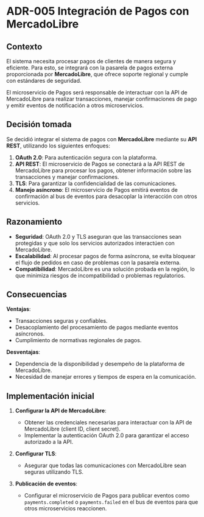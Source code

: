 # ADR-005 Integración de Pagos con MercadoLibre

## Contexto
El sistema necesita procesar pagos de clientes de manera segura y eficiente. Para esto, se integrará con la pasarela de pagos externa proporcionada por **MercadoLibre**, que ofrece soporte regional y cumple con estándares de seguridad.

El microservicio de Pagos será responsable de interactuar con la API de MercadoLibre para realizar transacciones, manejar confirmaciones de pago y emitir eventos de notificación a otros microservicios.

## Decisión tomada
Se decidió integrar el sistema de pagos con **MercadoLibre** mediante su **API REST**, utilizando los siguientes enfoques:
1. **OAuth 2.0**: Para autenticación segura con la plataforma.
2. **API REST**: El microservicio de Pagos se conectará a la API REST de MercadoLibre para procesar los pagos, obtener información sobre las transacciones y manejar confirmaciones.
3. **TLS**: Para garantizar la confidencialidad de las comunicaciones.
4. **Manejo asíncrono**: El microservicio de Pagos emitirá eventos de confirmación al bus de eventos para desacoplar la interacción con otros servicios.

## Razonamiento
- **Seguridad**: OAuth 2.0 y TLS aseguran que las transacciones sean protegidas y que solo los servicios autorizados interactúen con MercadoLibre.
- **Escalabilidad**: Al procesar pagos de forma asíncrona, se evita bloquear el flujo de pedidos en caso de problemas con la pasarela externa.
- **Compatibilidad**: MercadoLibre es una solución probada en la región, lo que minimiza riesgos de incompatibilidad o problemas regulatorios.

## Consecuencias
**Ventajas**:
- Transacciones seguras y confiables.
- Desacoplamiento del procesamiento de pagos mediante eventos asíncronos.
- Cumplimiento de normativas regionales de pagos.

**Desventajas**:
- Dependencia de la disponibilidad y desempeño de la plataforma de MercadoLibre.
- Necesidad de manejar errores y tiempos de espera en la comunicación.

## Implementación inicial
1. **Configurar la API de MercadoLibre**:
   - Obtener las credenciales necesarias para interactuar con la API de MercadoLibre (client ID, client secret).
   - Implementar la autenticación OAuth 2.0 para garantizar el acceso autorizado a la API.
   
2. **Configurar TLS**:
   - Asegurar que todas las comunicaciones con MercadoLibre sean seguras utilizando TLS.

3. **Publicación de eventos**:
   - Configurar el microservicio de Pagos para publicar eventos como `payments.completed` o `payments.failed` en el bus de eventos para que otros microservicios reaccionen.

